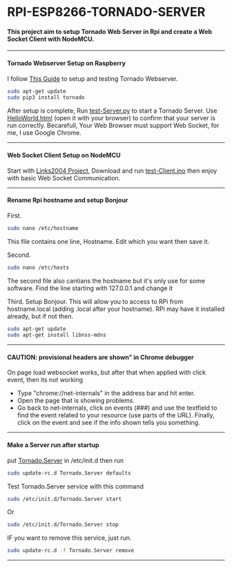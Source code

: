 # RPI-ESP8266-TORNADO-SERVER

#### This project aim to setup Tornado Web Server in Rpi and create a Web Socket Client with NodeMCU.
---

#### Tornado Webserver Setup on Raspberry

I follow [This Guide](https://developer.mbed.org/cookbook/Websockets-Server) to setup and testing Tornado Webserver.
```sh
sudo apt-get update
sudo pip3 install tornado
```
After setup is complete, Run [test-Server.py](https://github.com/Project-MAR/RPI-ESP8266-TORNADO-SERVER/blob/master/test-Server.py) to start a Tornado Server. Use [HelloWorld.html](https://github.com/Project-MAR/RPI-ESP8266-TORNADO-SERVER/blob/master/HelloWorld.html) (open it with your browser) to confirm that your server is run correctly. Becarefull, Your Web Browser must support Web Socket, for me, I use Google Chrome.

---
#### Web Socket Client Setup on NodeMCU

Start with [Links2004 Project](https://github.com/Links2004/arduinoWebSockets), Download and run [test-Client.ino](https://github.com/Project-MAR/RPI-ESP8266-TORNADO-SERVER/blob/master/test-Client.ino) then enjoy with basic Web Socket Communication.

---

#### Rename Rpi hostname and setup Bonjour

First.
```sh
sudo nano /etc/hostname
```
This file contains one line, Hostname. Edit which you want then save it.

Second.
```sh
sudo nano /etc/hosts
```
The second file also cantians the hostname but it's only use for some software. Find the line starting with 127.0.0.1 and change it

Third.
Setup Bonjour. This will allow you to access to RPi from hostname.local (adding .local after your hostname). RPi may have it installed already, but if not then.
```sh
sudo apt-get update
sudo apt-get install libnss-mdns
```

---

#### CAUTION: provisional headers are shown” in Chrome debugger
On page load websocket works, but after that when applied with click event, then its not working     
 - Type "chrome://net-internals" in the address bar and hit enter.
 - Open the page that is showing problems.
 - Go back to net-internals, click on events (###) and use the textfield to find the event related to your resource (use parts of the URL).
Finally, click on the event and see if the info shown tells you something.   

---

#### Make a Server run after startup

put [Tornado.Server](https://github.com/Project-MAR/RPI-ESP8266-TORNADO-SERVER/blob/master/Tornado.Server) in /etc/init.d
then run
```sh
sudo update-rc.d Tornado.Server defaults
```
Test Tornado.Server service with this command
```sh
sudo /etc/init.d/Tornado.Server start
```
Or
```sh
sudo /etc/init.d/Tornado.Server stop

```
IF you want to remove this service, just run.

```sh
sudo update-rc.d -f Tornado.Server remove
```

---
